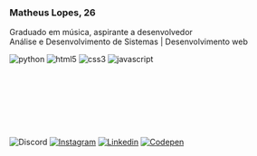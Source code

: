 ### Matheus Lopes, 26
Graduado em música, aspirante a desenvolvedor  <br>
Análise e Desenvolvimento de Sistemas | Desenvolvimento web


<div style="display: inline_block">


  
<img alt="python" src="https://img.shields.io/badge/Python-3776AB?style=for-the-badge&logo=python&logoColor=white">  
<img alt="html5" src="https://img.shields.io/badge/HTML5-E34F26?style=for-the-badge&logo=html5&logoColor=white">
<img alt="css3" src="https://img.shields.io/badge/CSS3-1572B6?style=for-the-badge&logo=css3&logoColor=white">
<img alt="javascript" src="https://img.shields.io/badge/JavaScript-323330?style=for-the-badge&logo=javascript&logoColor=F7DF1E">
</div><br>

<br><br><br><br><br>

![Discord](https://img.shields.io/badge/Discord-7289DA?style=for-the-badge&logo=discord&logoColor=white)
[![Instagram](https://img.shields.io/badge/Instagram-E4405F?style=for-the-badge&logo=instagram&logoColor=white)](https://www.instagram.com/matheuslopes.pdf/)
[![Linkedin](https://img.shields.io/badge/LinkedIn-0077B5?style=for-the-badge&logo=linkedin&logoColor=white)](https://www.linkedin.com/in/matheus-lopes-1532aa21a/)
[![Codepen](https://img.shields.io/badge/Codepen-000000?style=for-the-badge&logo=codepen&logoColor=white)](https://codepen.io/matheuslopes)
